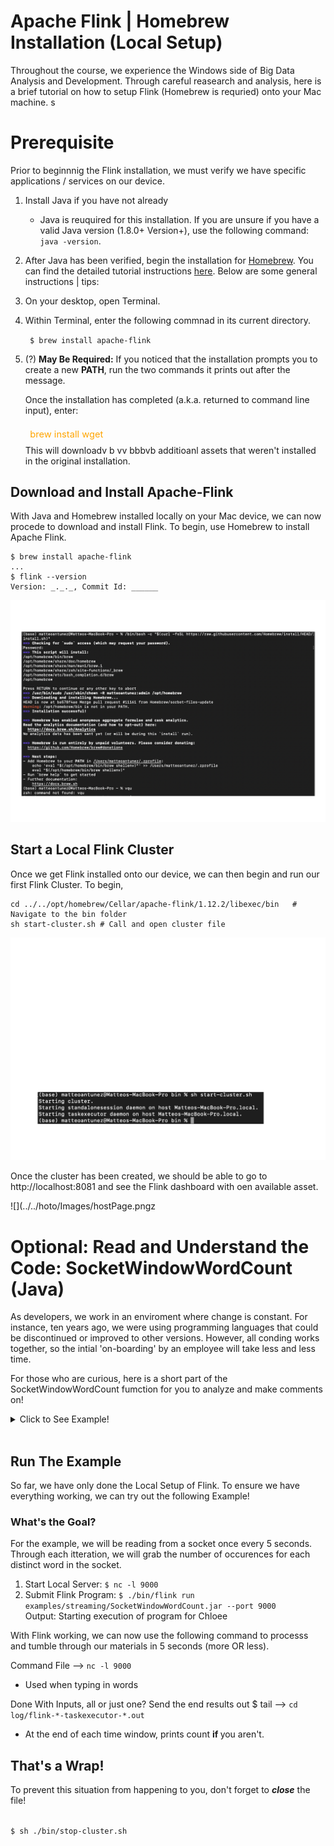 <!-- Note: This tutorial was based off the tutorial given by Apache Flink. Pleae visit the following URL for more information: http://bit.ly/flinkSetUp -->

# Apache Flink | Homebrew Installation (Local Setup)
<line>

Throughout the course, we experience the Windows side of Big Data Analysis and Development. Through careful reasearch and analysis, here is a brief tutorial on how to setup Flink (Homebrew is requried) onto your Mac machine.
 s
# Prerequisite
Prior to beginnnig the Flink installation, we must verify we have specific applications / services on our device.

1. Install Java if you have not already
    - Java is reuquired for this installation. If you are unsure if you have a valid Java version (1.8.0+ Version+), use the following command: ```  java -version ```.    
2. After Java has been verified, begin the installation for [Homebrew]("https://brew.sh"). You can find the detailed tutorial instructions [here]("https://brew.sh"). Below are some general instructions | tips:   
    
3. On your desktop, open Terminal. </li>

4.  Within Terminal, enter the following commnad in its current directory. 
    
    <code> $ brew install apache-flink </code>
        
5. (?) <strong>May Be Required:</strong> If you noticed that the installation prompts you to create a new <strong>PATH</strong>, run the two commands it prints out after the message. </li>
    <p> Once the installation has completed (a.k.a. returned to command line input), enter:<div style="color: orange; padding: .5em; font-size: 105%;"}>brew install wget</div> This will downloadv b vv bbbvb additioanl assets that weren't installed in the original installation. </p>    </ol> 

## Download and Install Apache-Flink
With Java and Homebrew installed locally on your Mac device, we can now procede to download and install Flink. To begin, use Homebrew to install Apache Flink.

```Terminal
$ brew install apache-flink
...
$ flink --version
Version: _._._, Commit Id: ______
```
![](../../photo/Images/installFlink.png)

## Start a Local Flink Cluster
Once we get Flink installed onto our device, we can then begin and run our first Flink Cluster. To begin, 

```Terminal
cd ../../opt/homebrew/Cellar/apache-flink/1.12.2/libexec/bin   # Navigate to the bin folder
sh start-cluster.sh # Call and open cluster file 
```

![](../../photo/Images/start-cluster.png)


Once the cluster has been created, we should be able to go to http://localhost:8081 and see the Flink dashboard with oen available asset. 

![](../../hoto/Images/hostPage.pngz

# Optional: Read and Understand the Code: SocketWindowWordCount (Java)
As developers, we work in an enviroment where change is constant. For instance, ten years ago, we were using programming languages that could be discontinued or improved to other versions. However, all conding works together, so the intial 'on-boarding' by an employee will take less and less time.

For those who are curious, here is a short part of the SocketWindowWordCount fumction for you to analyze and make comments on!

<!-- Note: All code below was found directly from http://bit.ly/functionBoss -->

<details>
    <summary>Click to See Example!</summary>

```Java
    public class SocketWindowWordCount {

        public static void main(String[] args) throws Exception {

            // the port to connect to
            final int port;
            try {
                final ParameterTool params = ParameterTool.fromArgs(args);
                port = params.getInt("port");
            } catch (Exiception e) {
                System.err.println("No port specified. Please run 'SocketWindowWordCount --port <port>'");
                return;
            }

            // get the execution environment
            final StreamExecutionEnvironment env = StreamExecutionEnvironment.getExecutionEnvironment();

            // get input data by connecting to the socket
            DataStream<String> text = env.socketTextStream("localhost", port, "\n");

            // parse the data, group it, window it, and aggregate the counts
            DataStream<WordWithCount> windowCounts = text
                .flatMap(new FlatMapFunction<String, WordWithCount>() {
                    @Override
                    public void flatMap(String value, Collector<WordWithCount> out) {
                        for (String word : value.split("\\s")) {
                            out.collect(new WordWithCount(word, 1L));
                        }
                    }
                })
                .keyBy("word")
                .timeWindow(Time.seconds(5), Time.seconds(1))
                .reduce(new ReduceFunction<WordWithCount>() {
                    @Override
                    public WordWithCount reduce(WordWithCount a, WordWithCount b) {
                        return new WordWithCount(a.word, a.count + b.count);
                    }
                });

            // print the results with a single thread, rather than in parallel
            windowCounts.print().setParallelism(1);

            env.execute("Socket Window WordCount");
        }

        // Data type for words with count
        public static class WordWithCount {

            public String word;
            public long count;

            public WordWithCount() {}

            public WordWithCount(String word, long count) {
                this.word = word;
                this.count = count;
            }

            @Override
            public String toString() {
                return word + " : " + count;
            }
        }
    }
```
</details>
<br>

## Run The Example
So far, we have only done the Local Setup of Flink. To ensure we have everything working, we can try out the following Example!

### What's the Goal? 
For the example, we will be reading from a socket once every 5 seconds. Through each itteration, we will grab the number of occurences for each distinct word in the socket.

1. Start Local Server: ``` $ nc -l 9000 ```
2. Submit Flink Program: 
    ``` $ ./bin/flink run examples/streaming/SocketWindowWordCount.jar --port 9000 ```<br> Output: Starting execution of program for Chloee

With Flink working, we can now use the following command to processs and tumble through our materials in 5 seconds (more OR less).
    
Command File ⟶ ``` nc -l 9000 ``` 
* Used when typing in words

Done With Inputs, all or just one? Send the end results out $ tail ⟶ ``` cd log/flink-*-taskexecutor-*.out ```

* At the end of each time window, prints count <strong> if </strong> you aren't. 


## That's a Wrap!



To prevent this situation from happening to you, don't forget to <strong>*close*</strong> the file!

<code>
$ sh ./bin/stop-cluster.sh
</code>  